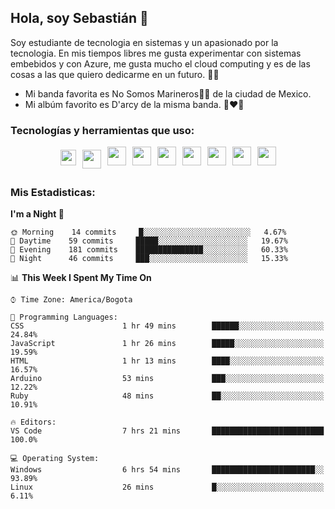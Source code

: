 ## Hola, soy Sebastián 👋

Soy estudiante de tecnologia en sistemas y un apasionado por la tecnologia.
En mis tiempos libres me gusta experimentar con sistemas embebidos y con Azure, me gusta mucho el cloud computing y es de las cosas a las que quiero dedicarme en un futuro. 🚀🌠

- Mi banda favorita es No Somos Marineros🚫🚢 de la ciudad de Mexico.
- Mi albúm favorito es D'arcy de la misma banda. 📼❤️💽


### Tecnologías y herramientas que uso: 
<div style="display: flex; flex-direction: row; justify-content: center;">
  <img src="https://cdn.svgporn.com/logos/ruby.svg" width="25px" height="25px" hspace="5" vspace="5"/>
  <img src="https://cdn.svgporn.com/logos/go.svg" width="30px" height="30px" hspace="5" vspace="5"/>
  <img src="https://cdn.svgporn.com/logos/javascript.svg" width="30px" height="30px" hspace="5"/>
  <img src="https://cdn.svgporn.com/logos/arduino.svg" width="30px" height="30px" hspace="5"/>
<!--   <img src="https://cdn.svgporn.com/logos/raspberry-pi.svg" width="30px" height="30px" hspace="5"/>
  <img src="https://cdn.svgporn.com/logos/google-cloud.svg" width="30px" height="30px" hspace="5"/>
  <img src="https://cdn.svgporn.com/logos/azure-icon.svg" width="30px" height="30px" hspace="5"/> -->
  <img src="https://cdn.svgporn.com/logos/docker-icon.svg" width="30px" height="30px" hspace="5"/>
  <img src="https://cdn.svgporn.com/logos/bash-icon.svg" width="30px" height="30px" hspace="5"/>
  <img src="https://cdn.svgporn.com/logos/visual-studio-code.svg" width="30px" height="30px" hspace="5"/>
  <img src="https://cdn.svgporn.com/logos/intellij-idea.svg" width="30px" height="30px" hspace="5"/>
  <img src="https://cdn.svgporn.com/logos/hyper.svg" width="30px" height="30px" hspace="5"/>
</div>


 ### Mis Estadisticas: 

<!--START_SECTION:waka-->
**I'm a Night 🦉** 

```text
🌞 Morning    14 commits     █░░░░░░░░░░░░░░░░░░░░░░░░   4.67% 
🌆 Daytime    59 commits     █████░░░░░░░░░░░░░░░░░░░░   19.67% 
🌃 Evening    181 commits    ███████████████░░░░░░░░░░   60.33% 
🌙 Night      46 commits     ███░░░░░░░░░░░░░░░░░░░░░░   15.33%

```


📊 **This Week I Spent My Time On** 

```text
⌚︎ Time Zone: America/Bogota

💬 Programming Languages: 
CSS                      1 hr 49 mins        ██████░░░░░░░░░░░░░░░░░░░   24.84% 
JavaScript               1 hr 26 mins        █████░░░░░░░░░░░░░░░░░░░░   19.59% 
HTML                     1 hr 13 mins        ████░░░░░░░░░░░░░░░░░░░░░   16.57% 
Arduino                  53 mins             ███░░░░░░░░░░░░░░░░░░░░░░   12.22% 
Ruby                     48 mins             ██░░░░░░░░░░░░░░░░░░░░░░░   10.91%

🔥 Editors: 
VS Code                  7 hrs 21 mins       █████████████████████████   100.0%

💻 Operating System: 
Windows                  6 hrs 54 mins       ███████████████████████░░   93.89% 
Linux                    26 mins             █░░░░░░░░░░░░░░░░░░░░░░░░   6.11%

```


<!--END_SECTION:waka-->
